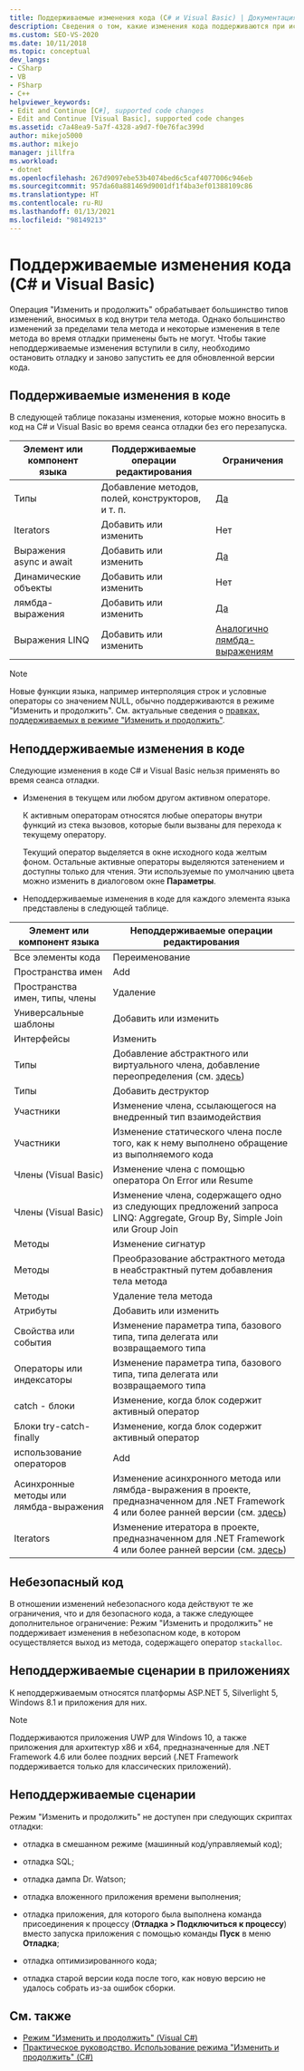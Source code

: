 ```yaml
---
title: Поддерживаемые изменения кода (C# и Visual Basic) | Документация Майкрософт
description: Сведения о том, какие изменения кода поддерживаются при использовании функции "Изменить и продолжить" при отладке проекта на C# или Visual Basic в Visual Studio.
ms.custom: SEO-VS-2020
ms.date: 10/11/2018
ms.topic: conceptual
dev_langs:
- CSharp
- VB
- FSharp
- C++
helpviewer_keywords:
- Edit and Continue [C#], supported code changes
- Edit and Continue [Visual Basic], supported code changes
ms.assetid: c7a48ea9-5a7f-4328-a9d7-f0e76fac399d
author: mikejo5000
ms.author: mikejo
manager: jillfra
ms.workload:
- dotnet
ms.openlocfilehash: 267d9097ebe53b4074bed6c5caf4077006c946eb
ms.sourcegitcommit: 957da60a881469d9001df1f4ba3ef01388109c86
ms.translationtype: HT
ms.contentlocale: ru-RU
ms.lasthandoff: 01/13/2021
ms.locfileid: "98149213"
---
```

# <a name="supported-code-changes-c-and-visual-basic"></a>Поддерживаемые изменения кода (C# и Visual Basic)
Операция "Изменить и продолжить" обрабатывает большинство типов изменений, вносимых в код внутри тела метода. Однако большинство изменений за пределами тела метода и некоторые изменения в теле метода во время отладки применены быть не могут. Чтобы такие неподдерживаемые изменения вступили в силу, необходимо остановить отладку и заново запустить ее для обновленной версии кода.

## <a name="supported-changes-to-code"></a>Поддерживаемые изменения в коде

В следующей таблице показаны изменения, которые можно вносить в код на C# и Visual Basic во время сеанса отладки без его перезапуска.

|Элемент или компонент языка|Поддерживаемые операции редактирования|Ограничения|
|-|-|-|
|Типы|Добавление методов, полей, конструкторов, и т. п.|[Да](https://github.com/dotnet/roslyn/blob/master/docs/wiki/EnC-Supported-Edits.md)|
|Iterators|Добавить или изменить|Нет|
|Выражения async и await|Добавить или изменить|[Да](https://github.com/dotnet/roslyn/blob/master/docs/wiki/EnC-Supported-Edits.md)|
|Динамические объекты|Добавить или изменить|Нет|
|лямбда-выражения|Добавить или изменить|[Да](https://github.com/dotnet/roslyn/blob/master/docs/wiki/EnC-Supported-Edits.md)|
|Выражения LINQ|Добавить или изменить|[Аналогично лямбда-выражениям](https://github.com/dotnet/roslyn/blob/master/docs/wiki/EnC-Supported-Edits.md)|

> [!NOTE]
> Новые функции языка, например интерполяция строк и условные операторы со значением NULL, обычно поддерживаются в режиме "Изменить и продолжить". См. актуальные сведения о [правках, поддерживаемых в режиме "Изменить и продолжить"](https://github.com/dotnet/roslyn/blob/master/docs/wiki/EnC-Supported-Edits.md).

## <a name="unsupported-changes-to-code"></a>Неподдерживаемые изменения в коде
 Следующие изменения в коде C# и Visual Basic нельзя применять во время сеанса отладки.

- Изменения в текущем или любом другом активном операторе.

     К активным операторам относятся любые операторы внутри функций из стека вызовов, которые были вызваны для перехода к текущему оператору.

     Текущий оператор выделяется в окне исходного кода желтым фоном. Остальные активные операторы выделяются затенением и доступны только для чтения. Эти используемые по умолчанию цвета можно изменить в диалоговом окне **Параметры**.

- Неподдерживаемые изменения в коде для каждого элемента языка представлены в следующей таблице.

|Элемент или компонент языка|Неподдерживаемые операции редактирования|
|-|-|
|Все элементы кода|Переименование|
|Пространства имен|Add|
|Пространства имен, типы, члены|Удаление|
|Универсальные шаблоны|Добавить или изменить|
|Интерфейсы|Изменить|
|Типы|Добавление абстрактного или виртуального члена, добавление переопределения (см. [здесь](https://github.com/dotnet/roslyn/blob/master/docs/wiki/EnC-Supported-Edits.md))|
|Типы|Добавить деструктор|
|Участники|Изменение члена, ссылающегося на внедренный тип взаимодействия|
|Участники|Изменение статического члена после того, как к нему выполнено обращение из выполняемого кода|
|Члены (Visual Basic)|Изменение члена с помощью оператора On Error или Resume|
|Члены (Visual Basic)|Изменение члена, содержащего одно из следующих предложений запроса LINQ: Aggregate, Group By, Simple Join или Group Join|
|Методы|Изменение сигнатур|
|Методы|Преобразование абстрактного метода в неабстрактный путем добавления тела метода|
|Методы|Удаление тела метода|
|Атрибуты|Добавить или изменить|
|Свойства или события|Изменение параметра типа, базового типа, типа делегата или возвращаемого типа |
|Операторы или индексаторы|Изменение параметра типа, базового типа, типа делегата или возвращаемого типа |
|catch - блоки|Изменение, когда блок содержит активный оператор|
|Блоки try-catch-finally|Изменение, когда блок содержит активный оператор|
|использование операторов|Add|
|Асинхронные методы или лямбда-выражения|Изменение асинхронного метода или лямбда-выражения в проекте, предназначенном для .NET Framework 4 или более ранней версии (см. [здесь](https://github.com/dotnet/roslyn/blob/master/docs/wiki/EnC-Supported-Edits.md))|
|Iterators|Изменение итератора в проекте, предназначенном для .NET Framework 4 или более ранней версии (см. [здесь](https://github.com/dotnet/roslyn/blob/master/docs/wiki/EnC-Supported-Edits.md))|

## <a name="unsafe-code"></a>Небезопасный код
 В отношении изменений небезопасного кода действуют те же ограничения, что и для безопасного кода, а также следующее дополнительное ограничение: Режим "Изменить и продолжить" не поддерживает изменения в небезопасном коде, в котором осуществляется выход из метода, содержащего оператор `stackalloc`.

## <a name="unsupported-app-scenarios"></a>Неподдерживаемые сценарии в приложениях

К неподдерживаемым относятся платформы ASP.NET 5, Silverlight 5, Windows 8.1 и приложения для них.

> [!NOTE]
> Поддерживаются приложения UWP для Windows 10, а также приложения для архитектур x86 и x64, предназначенные для .NET Framework 4.6 или более поздних версий (.NET Framework поддерживается только для классических приложений).

## <a name="unsupported-scenarios"></a>Неподдерживаемые сценарии
 Режим "Изменить и продолжить" не доступен при следующих скриптах отладки:

- отладка в смешанном режиме (машинный код/управляемый код);

- отладка SQL;

- отладка дампа Dr. Watson;

- отладка вложенного приложения времени выполнения;

- отладка приложения, для которого была выполнена команда присоединения к процессу (**Отладка > Подключиться к процессу**) вместо запуска приложения с помощью команды **Пуск** в меню **Отладка**;

- отладка оптимизированного кода;

- отладка старой версии кода после того, как новую версию не удалось собрать из-за ошибок сборки.

## <a name="see-also"></a>См. также
- [Режим "Изменить и продолжить" (Visual C#)](../debugger/edit-and-continue-visual-csharp.md)
- [Практическое руководство. Использование режима "Изменить и продолжить" (C#)](../debugger/how-to-use-edit-and-continue-csharp.md)